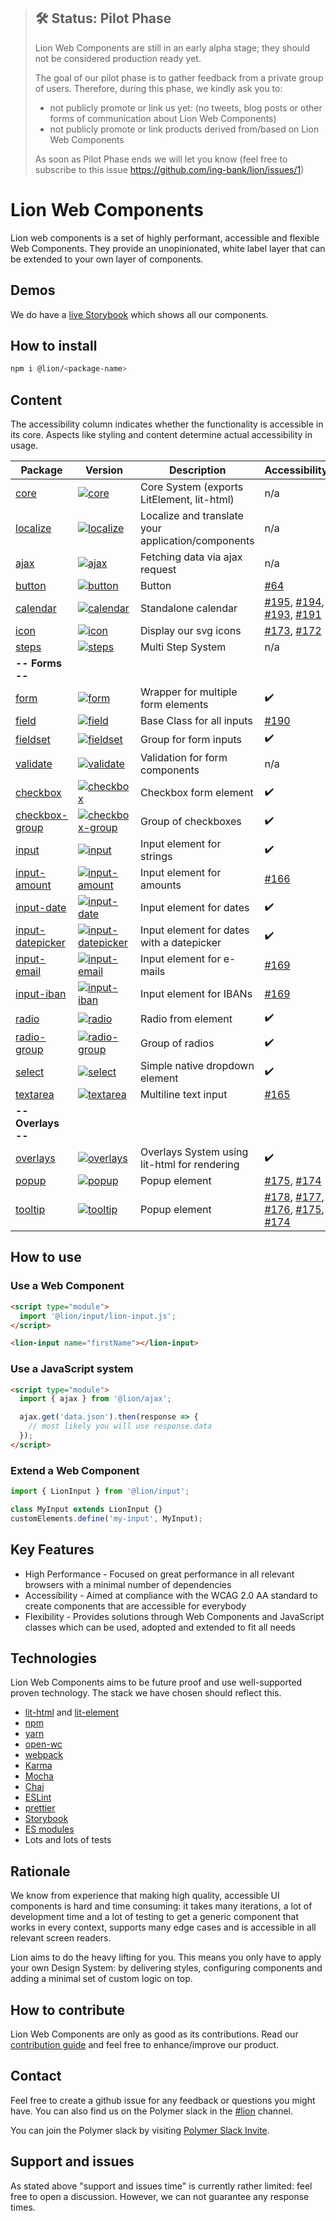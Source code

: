 > ## 🛠 Status: Pilot Phase
>
> Lion Web Components are still in an early alpha stage; they should not be considered production ready yet.
>
> The goal of our pilot phase is to gather feedback from a private group of users.
> Therefore, during this phase, we kindly ask you to:
>
> - not publicly promote or link us yet: (no tweets, blog posts or other forms of communication about Lion Web Components)
> - not publicly promote or link products derived from/based on Lion Web Components
>
> As soon as Pilot Phase ends we will let you know (feel free to subscribe to this issue https://github.com/ing-bank/lion/issues/1)

# Lion Web Components

Lion web components is a set of highly performant, accessible and flexible Web Components.
They provide an unopinionated, white label layer that can be extended to your own layer of components.

## Demos

We do have a [live Storybook](http://lion-web-components.netlify.com) which shows all our components.

## How to install

```bash
npm i @lion/<package-name>
```

## Content

The accessibility column indicates whether the functionality is accessible in its core. Aspects like styling and content determine actual accessibility in usage.

| Package                                         | Version                                                                                                                              | Description                                        | Accessibility                                                        |
| ----------------------------------------------- | ------------------------------------------------------------------------------------------------------------------------------------ | -------------------------------------------------- | -------------------------------------------------------------------- |
| [core](./packages/core)                         | [![core](https://img.shields.io/npm/v/@lion/core.svg)](https://www.npmjs.com/package/@lion/core)                                     | Core System (exports LitElement, lit-html)         | n/a                                                                  |
| [localize](./packages/localize)                 | [![localize](https://img.shields.io/npm/v/@lion/localize.svg)](https://www.npmjs.com/package/@lion/localize)                         | Localize and translate your application/components | n/a                                                                  |
| [ajax](./packages/ajax)                         | [![ajax](https://img.shields.io/npm/v/@lion/ajax.svg)](https://www.npmjs.com/package/@lion/ajax)                                     | Fetching data via ajax request                     | n/a                                                                  |
| [button](./packages/button)                     | [![button](https://img.shields.io/npm/v/@lion/button.svg)](https://www.npmjs.com/package/@lion/button)                               | Button                                             | [#64][i64]                                                           |
| [calendar](./packages/calendar)                 | [![calendar](https://img.shields.io/npm/v/@lion/calendar.svg)](https://www.npmjs.com/package/@lion/calendar)                         | Standalone calendar                                | [#195][i195], [#194][i194], [#193][i193], [#191][i191]               |
| [icon](./packages/icon)                         | [![icon](https://img.shields.io/npm/v/@lion/icon.svg)](https://www.npmjs.com/package/@lion/icon)                                     | Display our svg icons                              | [#173][i173], [#172][i172]                                           |
| [steps](./packages/steps)                       | [![steps](https://img.shields.io/npm/v/@lion/steps.svg)](https://www.npmjs.com/package/@lion/steps)                                  | Multi Step System                                  | n/a                                                                  |
| **-- Forms --**                                 |                                                                                                                                      |                                                    |
| [form](./packages/form)                         | [![form](https://img.shields.io/npm/v/@lion/form.svg)](https://www.npmjs.com/package/@lion/form)                                     | Wrapper for multiple form elements                 | ✔️                                                                   |
| [field](./packages/field)                       | [![field](https://img.shields.io/npm/v/@lion/field.svg)](https://www.npmjs.com/package/@lion/field)                                  | Base Class for all inputs                          | [#190][i190]                                                         |
| [fieldset](./packages/fieldset)                 | [![fieldset](https://img.shields.io/npm/v/@lion/fieldset.svg)](https://www.npmjs.com/package/@lion/fieldset)                         | Group for form inputs                              | ✔️                                                                   |
| [validate](./packages/validate)                 | [![validate](https://img.shields.io/npm/v/@lion/validate.svg)](https://www.npmjs.com/package/@lion/validate)                         | Validation for form components                     | n/a                                                                  |
| [checkbox](./packages/checkbox)                 | [![checkbox](https://img.shields.io/npm/v/@lion/checkbox.svg)](https://www.npmjs.com/package/@lion/checkbox)                         | Checkbox form element                              | ✔️                                                                   |
| [checkbox-group](./packages/checkbox-group)     | [![checkbox-group](https://img.shields.io/npm/v/@lion/checkbox-group.svg)](https://www.npmjs.com/package/@lion/checkbox-group)       | Group of checkboxes                                | ✔️                                                                   |
| [input](./packages/input)                       | [![input](https://img.shields.io/npm/v/@lion/input.svg)](https://www.npmjs.com/package/@lion/input)                                  | Input element for strings                          | ✔️                                                                   |
| [input-amount](./packages/input-amount)         | [![input-amount](https://img.shields.io/npm/v/@lion/input-amount.svg)](https://www.npmjs.com/package/@lion/input-amount)             | Input element for amounts                          | [#166][i166]                                                         | ✔️ |
| [input-date](./packages/input-date)             | [![input-date](https://img.shields.io/npm/v/@lion/input-date.svg)](https://www.npmjs.com/package/@lion/input-date)                   | Input element for dates                            | ✔️                                                                   |
| [input-datepicker](./packages/input-datepicker) | [![input-datepicker](https://img.shields.io/npm/v/@lion/input-datepicker.svg)](https://www.npmjs.com/package/@lion/input-datepicker) | Input element for dates with a datepicker          | ✔️                                                                   |
| [input-email](./packages/input-email)           | [![input-email](https://img.shields.io/npm/v/@lion/input-email.svg)](https://www.npmjs.com/package/@lion/input-email)                | Input element for e-mails                          | [#169][i169]                                                         |
| [input-iban](./packages/input-iban)             | [![input-iban](https://img.shields.io/npm/v/@lion/input-iban.svg)](https://www.npmjs.com/package/@lion/input-iban)                   | Input element for IBANs                            | [#169][i169]                                                         |
| [radio](./packages/radio)                       | [![radio](https://img.shields.io/npm/v/@lion/radio.svg)](https://www.npmjs.com/package/@lion/radio)                                  | Radio from element                                 | ✔️                                                                   |
| [radio-group](./packages/radio-group)           | [![radio-group](https://img.shields.io/npm/v/@lion/radio-group.svg)](https://www.npmjs.com/package/@lion/radio-group)                | Group of radios                                    | ✔️                                                                   |
| [select](./packages/select)                     | [![select](https://img.shields.io/npm/v/@lion/select.svg)](https://www.npmjs.com/package/@lion/select)                               | Simple native dropdown element                     | ✔️                                                                   |
| [textarea](./packages/textarea)                 | [![textarea](https://img.shields.io/npm/v/@lion/textarea.svg)](https://www.npmjs.com/package/@lion/textarea)                         | Multiline text input                               | [#165][i165]                                                         |
| **-- Overlays --**                              |                                                                                                                                      |                                                    |                                                                      |
| [overlays](./packages/overlays)                 | [![overlays](https://img.shields.io/npm/v/@lion/overlays.svg)](https://www.npmjs.com/package/@lion/overlays)                         | Overlays System using lit-html for rendering       | ✔️                                                                   |
| [popup](./packages/popup)                       | [![popup](https://img.shields.io/npm/v/@lion/popup.svg)](https://www.npmjs.com/package/@lion/popup)                                  | Popup element                                      | [#175][i175], [#174][i174]                                           |
| [tooltip](./packages/tooltip)                   | [![tooltip](https://img.shields.io/npm/v/@lion/tooltip.svg)](https://www.npmjs.com/package/@lion/tooltip)                            | Popup element                                      | [#178][i178], [#177][i177], [#176][i176], [#175][i175], [#174][i174] |

## How to use

### Use a Web Component

```html
<script type="module">
  import '@lion/input/lion-input.js';
</script>

<lion-input name="firstName"></lion-input>
```

### Use a JavaScript system

```html
<script type="module">
  import { ajax } from '@lion/ajax';

  ajax.get('data.json').then(response => {
    // most likely you will use response.data
  });
</script>
```

### Extend a Web Component

```js
import { LionInput } from '@lion/input';

class MyInput extends LionInput {}
customElements.define('my-input', MyInput);
```

## Key Features

- High Performance - Focused on great performance in all relevant browsers with a minimal number of dependencies
- Accessibility - Aimed at compliance with the WCAG 2.0 AA standard to create components that are accessible for everybody
- Flexibility - Provides solutions through Web Components and JavaScript classes which can be used, adopted and extended to fit all needs

## Technologies

Lion Web Components aims to be future proof and use well-supported proven technology. The stack we have chosen should reflect this.

- [lit-html](https://lit-html.polymer-project.org) and [lit-element](https://lit-element.polymer-project.org)
- [npm](http://npmjs.com)
- [yarn](https://yarnpkg.com)
- [open-wc](https://open-wc.org)
- [webpack](https://webpack.js.org)
- [Karma](https://karma-runner.github.io)
- [Mocha](https://mochajs.org)
- [Chai](https://www.chaijs.com)
- [ESLint](https://eslint.org)
- [prettier](https://prettier.io)
- [Storybook](https://storybook.js.org)
- [ES modules](https://developer.mozilla.org/en-US/docs/Web/JavaScript/Reference/Statements/import)
- Lots and lots of tests

## Rationale

We know from experience that making high quality, accessible UI components is hard and time consuming:
it takes many iterations, a lot of development time and a lot of testing to get a generic component that works in every
context, supports many edge cases and is accessible in all relevant screen readers.

Lion aims to do the heavy lifting for you.
This means you only have to apply your own Design System: by delivering styles, configuring components and adding a minimal set of custom logic on top.

## How to contribute

Lion Web Components are only as good as its contributions.
Read our [contribution guide](./CONTRIBUTING.md) and feel free to enhance/improve our product.

## Contact

Feel free to create a github issue for any feedback or questions you might have.
You can also find us on the Polymer slack in the [#lion](https://polymer.slack.com/messages/CJGFWJN9J/convo/CE6D9DN05-1557486154.187100/) channel.

You can join the Polymer slack by visiting [Polymer Slack Invite](https://join.slack.com/t/polymer/shared_invite/enQtNTAzNzg3NjU4ODM4LTkzZGVlOGIxMmNiMjMzZDM1YzYyMzdiYTk0YjQyOWZhZTMwN2RlNjM5ZDFmZjMxZWRjMWViMDA1MjNiYWFhZWM).

## Support and issues

As stated above "support and issues time" is currently rather limited: feel free to open a discussion.
However, we can not guarantee any response times.

[i64]: https://github.com/ing-bank/lion/issues/64
[i165]: https://github.com/ing-bank/lion/issues/165
[i166]: https://github.com/ing-bank/lion/issues/166
[i169]: https://github.com/ing-bank/lion/issues/169
[i172]: https://github.com/ing-bank/lion/issues/172
[i173]: https://github.com/ing-bank/lion/issues/173
[i174]: https://github.com/ing-bank/lion/issues/174
[i175]: https://github.com/ing-bank/lion/issues/175
[i176]: https://github.com/ing-bank/lion/issues/176
[i177]: https://github.com/ing-bank/lion/issues/177
[i178]: https://github.com/ing-bank/lion/issues/178
[i190]: https://github.com/ing-bank/lion/issues/190
[i191]: https://github.com/ing-bank/lion/issues/191
[i193]: https://github.com/ing-bank/lion/issues/193
[i194]: https://github.com/ing-bank/lion/issues/194
[i195]: https://github.com/ing-bank/lion/issues/195
